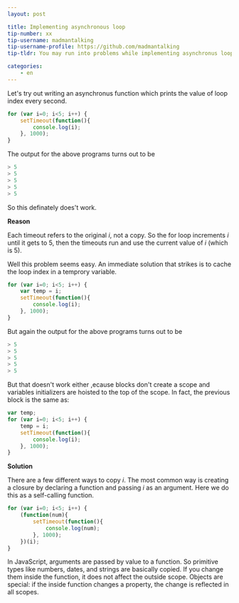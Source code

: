```yaml
---
layout: post

title: Implementing asynchronous loop
tip-number: xx
tip-username: madmantalking
tip-username-profile: https://github.com/madmantalking
tip-tldr: You may run into problems while implementing asynchronus loops. 

categories:
    - en
---
```


Let's try out writing an asynchronus function which prints the value of loop index every second.

```js
for (var i=0; i<5; i++) {
	setTimeout(function(){
		console.log(i); 
	}, 1000);
}  
```
The output for the above programs turns out to be
```js
> 5
> 5
> 5
> 5
> 5
```
So this definately does't work.

**Reason**

Each timeout refers to the original *i*, not a copy. So the for loop increments *i* until it gets to 5, then the timeouts run and use the current value of *i* (which is 5).

Well this problem seems easy. An immediate solution that strikes is to cache the loop index in a temprory variable.

```js
for (var i=0; i<5; i++) {
	var temp = i;
 	setTimeout(function(){
		console.log(i); 
	}, 1000);
}  
```
But again the output for the above programs turns out to be
```js
> 5
> 5
> 5
> 5
> 5
```
But that doesn't work either ,ecause blocks don't create a scope and variables initializers are hoisted to the top of the scope. In fact, the previous block is the same as:
```js
var temp;
for (var i=0; i<5; i++) {
 	temp = i;
	setTimeout(function(){
		console.log(i); 
  	}, 1000);
}  
```
**Solution**

There are a few different ways to copy *i*. The most common way is creating a closure by declaring a function and passing *i* as an argument. Here we do this as a self-calling function.
```js
for (var i=0; i<5; i++) {
	(function(num){
		setTimeout(function(){
			console.log(num); 
		}, 1000); 
	})(i);  
}  
```
In JavaScript, arguments are passed by value to a function. So primitive types like numbers, dates, and strings are basically copied. If you change them inside the function, it does not affect the outside scope. Objects are special: if the inside function changes a property, the change is reflected in all scopes.
